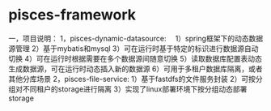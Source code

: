 # pisces-framework
一，项目说明：
1，pisces-dynamic-datasource:　
  1）spring框架下的动态数据源管理
  2）基于mybatis和mysql
  3）可在运行时基于特定的标识进行数据源自动切换
  4）可在运行时根据需要在多个数据源间随意切换
  5）读取数据库配置表动态生成数据源，可在运行时动态插入新的数据源
  6）可用于多租户数据库隔离，或者其他分库场景
2，pisces-file-service:
  1）基于fastdfs的文件服务封装
  2）可按分组对不同租户的storage进行隔离
  3）实现了linux部署环境下按分组动态部署storage
